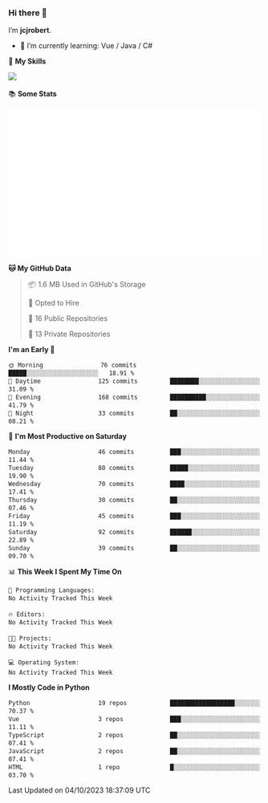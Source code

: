 ### Hi there 👋

I’m **jcjrobert**.

- 🌱 I’m currently learning: Vue / Java / C#

🌟 **My Skills**

![](https://img.shields.io/badge/-Python-3e74a2?style=flat-square&logo=Python&logoColor=fff)

📚 **Some Stats**

![](https://github.com/jcjrobert/github-stats/blob/master/generated/overview.svg)

<!--START_SECTION:waka-->
**🐱 My GitHub Data** 

> 📦 1.6 MB Used in GitHub's Storage 
 > 
> 💼 Opted to Hire
 > 
> 📜 16 Public Repositories 
 > 
> 🔑 13 Private Repositories 
 > 
**I'm an Early 🐤** 

```text
🌞 Morning                76 commits          █████░░░░░░░░░░░░░░░░░░░░   18.91 % 
🌆 Daytime                125 commits         ████████░░░░░░░░░░░░░░░░░   31.09 % 
🌃 Evening                168 commits         ██████████░░░░░░░░░░░░░░░   41.79 % 
🌙 Night                  33 commits          ██░░░░░░░░░░░░░░░░░░░░░░░   08.21 % 
```
📅 **I'm Most Productive on Saturday** 

```text
Monday                   46 commits          ███░░░░░░░░░░░░░░░░░░░░░░   11.44 % 
Tuesday                  80 commits          █████░░░░░░░░░░░░░░░░░░░░   19.90 % 
Wednesday                70 commits          ████░░░░░░░░░░░░░░░░░░░░░   17.41 % 
Thursday                 30 commits          ██░░░░░░░░░░░░░░░░░░░░░░░   07.46 % 
Friday                   45 commits          ███░░░░░░░░░░░░░░░░░░░░░░   11.19 % 
Saturday                 92 commits          ██████░░░░░░░░░░░░░░░░░░░   22.89 % 
Sunday                   39 commits          ██░░░░░░░░░░░░░░░░░░░░░░░   09.70 % 
```


📊 **This Week I Spent My Time On** 

```text
💬 Programming Languages: 
No Activity Tracked This Week

🔥 Editors: 
No Activity Tracked This Week

🐱‍💻 Projects: 
No Activity Tracked This Week

💻 Operating System: 
No Activity Tracked This Week
```

**I Mostly Code in Python** 

```text
Python                   19 repos            ██████████████████░░░░░░░   70.37 % 
Vue                      3 repos             ███░░░░░░░░░░░░░░░░░░░░░░   11.11 % 
TypeScript               2 repos             ██░░░░░░░░░░░░░░░░░░░░░░░   07.41 % 
JavaScript               2 repos             ██░░░░░░░░░░░░░░░░░░░░░░░   07.41 % 
HTML                     1 repo              █░░░░░░░░░░░░░░░░░░░░░░░░   03.70 % 
```




 Last Updated on 04/10/2023 18:37:09 UTC
<!--END_SECTION:waka-->
